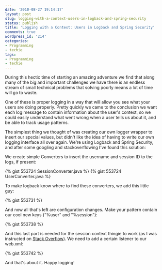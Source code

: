 ```yaml
---
date: '2010-08-27 19:14:17'
layout: post
slug: logging-with-a-context-users-in-logback-and-spring-security
status: publish
title: 'Logging with a Context: Users in Logback and Spring Security'
comments: true
wordpress_id: '214'
categories:
- Programming
- techie
tags:
- Programming
- techie
---
```


During this hectic time of starting an amazing adventure we find that along many of the big and important challenges we have there is an endless stream of small technical problems that solving poorly means a lot of time will go to waste.

One of these is proper logging in a way that will allow you see what your users are doing properly. Pretty quickly we came to the conclusion we want each log message to contain information about the user's context, so we could easily understand what went wrong when a user tells us about it, and be able to track usage patterns.

The simplest thing we thought of was creating our own logger wrapper to insert our special values, but didn't like the idea of having to write our own logging interface all over again. We're using Logback and Spring Security, and after some googling and stackoverflowing I've found this solution:

We create simple Converters to insert the username and session ID to the logs, if present:

{% gist 553724 SessionConverter.java %}
{% gist 553724 UserConverter.java %}

To make logback know where to find these converters, we add this little guy:

{% gist 553731 %}

And now all that's left are configuration changes. Make your pattern contain our cool new keys ("%user" and "%session"):

{% gist 553738 %}

And this last part is needed for the session context thingie to work (as I was instructed on [Stack Overflow](http://stackoverflow.com/questions/3542026/retrieving-session-id-with-spring-security)). We need to add a certain listener to our web.xml:

{% gist 553742 %}

And that's about it. Happy logging!
